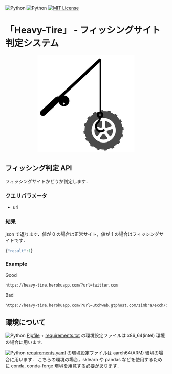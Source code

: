 ![Python](https://img.shields.io/github/pipenv/locked/python-version/xryuseix/Heavy-Tire) ![Python](https://img.shields.io/badge/Python-v3.9.1-yellow?logo=python) [![MIT License](http://img.shields.io/badge/license-MIT-blue.svg?style=flat)](LICENSE)

# 「Heavy-Tire」 - フィッシングサイト判定システム

<div align="center">
  <img width="60%" src="./images/icon.png" alt="logo" />
</div>

## フィッシング判定 API

フィッシングサイトかどうか判定します．

### クエリパラメータ

- url

### 結果

json で返ります．値が 0 の場合は正常サイト，値が 1 の場合はフィッシングサイトです．

```js
{"result":1}
```

### Example

Good

```sh
https://heavy-tire.herokuapp.com/?url=twitter.com
```

Bad

```sh
https://heavy-tire.herokuapp.com/?url=utchweb.gtphost.com/zimbra/exch/owa/uleth/index.html
```

## 環境について

![Python](https://img.shields.io/github/pipenv/locked/python-version/xryuseix/Heavy-Tire)
[Pipfile](./Pipfile) + [requirements.txt](WebAPI-Python/requirements.txt) の環境設定ファイルは x86_64(intel) 環境の場合に用います．

![Python](https://img.shields.io/badge/Python-v3.9.1-yellow?logo=python)
[requirements.yaml](WebAPI-Python/requirements.yaml) の環境設定ファイルは aarch64(ARM) 環境の場合に用います．
こちらの環境の場合，sklearn や pandas などを使用するために conda, conda-forge 環境を用意する必要があります．
